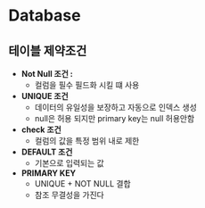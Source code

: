 # Database

## 테이블 제약조건

- **Not Null 조건 :**
    - 컬럼을 필수 필드화 시킬 떄 사용
- **UNIQUE 조건**
    - 데이터의 유일성을 보장하고 자동으로 인덱스 생성
    - null은 허용 되지만 primary key는 null 허용안함
- **check 조건**
    - 컬럼의 값을 특정 범위 내로 제한
- **DEFAULT 조건**
    - 기본으로 입력되는 값
- **PRIMARY KEY**
    - UNIQUE + NOT NULL 결합
    - 참조 무결성을 가진다